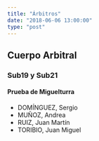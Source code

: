 ```yaml
---
title: "Árbitros"
date: "2018-06-06 13:00:00"
type: "post"
---
```


## Cuerpo Arbitral

### Sub19 y Sub21
#### Prueba de Miguelturra

- DOMÍNGUEZ, Sergio
- MUÑOZ, Andrea
- RUIZ, Juan Martín
- TORIBIO, Juan Miguel
